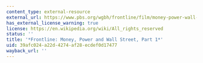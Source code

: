 ```yaml
---
content_type: external-resource
external_url: https://www.pbs.org/wgbh/frontline/film/money-power-wall-street/#video-1
has_external_license_warning: true
license: https://en.wikipedia.org/wiki/All_rights_reserved
status: ''
title: '*Frontline: Money, Power and Wall Street, Part 1*'
uid: 39afc024-a22d-4274-af28-ecdef0d17477
wayback_url: ''
---
```

